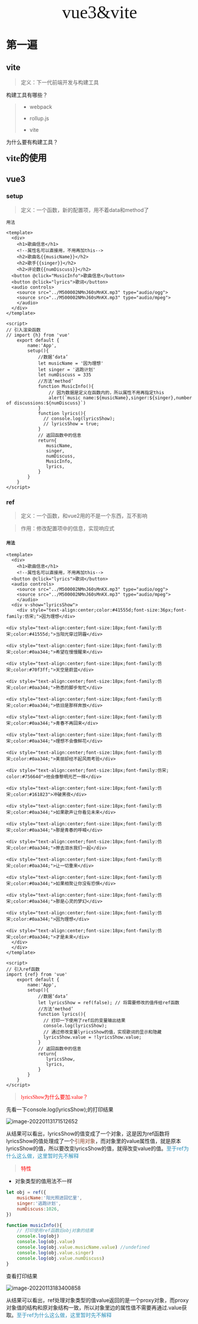 <div align='center'><font size='7'; face="宋体">vue3&vite</font></div>

# 第一遍

## vite

> 定义：下一代前端开发与构建工具

构建工具有哪些？

> - webpack
>
> - rollup.js
> - vite

为什么要有构建工具？

> 

<font face="仿宋" size='5'>**vite的使用**</font>

## vue3

### setup

> 定义：一个函数，新的配置项，用不着data和method了

`用法`

```vue
<template>
  <div>
	<h1>歌曲信息</h1>
	<!--属性名可以直接用，不用再加this-->
	<h2>歌曲名{{musicName}}</h2>
	<h2>歌手{{singer}}</h2>
	<h2>评论数{{numDiscuss}}</h2>
  <button @click="MusicInfo">歌曲信息</button>
  <button @click="lyrics">歌词</button>
  <audio controls>
  	<source src="../M500002NMnJ60sMnKX.mp3" type="audio/ogg">
  	<source src="../M500002NMnJ60sMnKX.mp3" type="audio/mpeg">
	</audio>
  </div>
</template>

<script>
// 引入渲染函数
// import {h} from 'vue'
	export default {
        name:'App',
        setup(){
            //数据‘data’
            let musicName = '因为理想'
            let singer = '逃跑计划'
            let numDiscuss = 335
            //方法‘method’
            function MusicInfo(){
                // 因为数据是定义在函数内的，所以属性不用再指定this
                alert(`music name:${musicName},singer:${singer},number of discussions:${numDiscuss}`)
            }
            function lyrics(){
              // console.log(lyricsShow);
              // lyricsShow = true;
            }
            // 返回函数中的信息
            return{
               musicName,
               singer,
               numDiscuss,
               MusicInfo,
               lyrics,
            }
        }
    }
</script>
```

### ref

> 定义：一个函数，和vue2用的不是一个东西，互不影响

> 作用：修改配置项中的信息，实现响应式

#### `用法`

```vue
<template>
  <div>
	<h1>歌曲信息</h1>
	<!--属性名可以直接用，不用再加this-->
  <button @click="lyrics">歌词</button>
  <audio controls>
  	<source src="../M500002NMnJ60sMnKX.mp3" type="audio/ogg">
  	<source src="../M500002NMnJ60sMnKX.mp3" type="audio/mpeg">
	</audio>
  <div v-show="lyricsShow">
    <div style="text-align:center;color:#41555d;font-size:36px;font-family:仿宋;">因为理想</div>

<div style="text-align:center;font-size:18px;font-family:仿宋;color:#41555d;">当阳光穿过阴霾</div>

<div style="text-align:center;font-size:18px;font-family:仿宋;color:#0aa344;">希望在慢慢醒来</div>

<div style="text-align:center;font-size:18px;font-family:仿宋;color:#70f3ff;">天空是蔚蓝</div>

<div style="text-align:center;font-size:18px;font-family:仿宋;color:#0aa344;">熟悉的脚步匆忙</div>

<div style="text-align:center;font-size:18px;font-family:仿宋;color:#0aa344;">依旧是那样奔放</div>

<div style="text-align:center;font-size:18px;font-family:仿宋;color:#0aa344;">青春不再回来</div>

<div style="text-align:center;font-size:18px;font-family:仿宋;color:#0aa344;">理想不会像鲜花</div>

<div style="text-align:center;font-size:18px;font-family:仿宋;color:#0aa344;">美丽却经不起风雨考验</div>

<div style="text-align:center;font-size:18px;font-family:仿宋; color:#75664d">他会像黎明光芒一样</div>

<div style="text-align:center;font-size:18px;font-family:仿宋;color:#161823">冲破黑夜</div>

<div style="text-align:center;font-size:18px;font-family:仿宋;color:#0aa344;">如果歌声让你看见未来</div>

<div style="text-align:center;font-size:18px;font-family:仿宋;color:#0aa344;">那是青春的呼喊</div>

<div style="text-align:center;font-size:18px;font-family:仿宋;color:#0aa344;">擦去泪水我们一起</div>

<div style="text-align:center;font-size:18px;font-family:仿宋;color:#0aa344;">让一切重来</div>

<div style="text-align:center;font-size:18px;font-family:仿宋;color:#0aa344;">如果相聚让你没有恐惧</div>

<div style="text-align:center;font-size:18px;font-family:仿宋;color:#0aa344;">那是心灵的梦幻</div>

<div style="text-align:center;font-size:18px;font-family:仿宋;color:#0aa344;">因为理想</div>

<div style="text-align:center;font-size:18px;font-family:仿宋;color:#0aa344;">才是未来</div>
  </div>
  </div>
</template>

<script>
// 引入ref函数
import {ref} from 'vue'
	export default {
        name:'App',
        setup(){
            //数据‘data’
            let lyricsShow = ref(false); // 将需要修改的值传给ref函数
            //方法‘method’
            function lyrics(){
              // 打印一下使用了ref后的变量输出结果
              console.log(lyricsShow);
              // 通过修改变量lyricsShow的值，实现歌词的显示和隐藏
              lyricsShow.value = !lyricsShow.value;
            }
            // 返回函数中的信息
            return{
               lyricsShow,
               lyrics,
            }
        }
    }
</script>
```

> <font face='宋体' color='red'>lyricsShow为什么要加.value？</font>

先看一下console.log(lyricsShow);的打印结果

![image-20220113171512652](C:\Users\25369\AppData\Roaming\Typora\typora-user-images\image-20220113171512652.png)

从结果可以看出，lyricsShow的值变成了一个对象，这是因为ref函数将lyricsShow的值处理成了一个<font color="#8c4b31">引用对象</font>，而对象里的value属性值，就是原本lyricsShow的值，所以要改变lyricsShow的值，就得改变value的值。<font color="#2f90b9">至于ref为什么这么做，这里暂时先不解释</font>

> <font face='宋体' color='red'>特性</font>

- 对象类型的值用法不一样

```js
let obj = ref({
	musicName:'阳光照进回忆里',
	singer:'逃跑计划',
	numDiscuss:1026,
})

function musicInfo(){
    // 打印使用ref函数后obj对象的结果
    console.log(obj)
    console.log(obj.value)
    console.log(obj.value.musicName.value) //undefined
    console.log(obj.value.singer)
    console.log(obj.value.numDiscuss)
}
```

查看打印结果

![image-20220113183400858](C:\Users\25369\AppData\Roaming\Typora\typora-user-images\image-20220113183400858.png)

从结果可以看出，ref处理对象类型的值value返回的是一个proxy对象，而proxy对象值的结构和原对象结构一致，所以对象里边的属性值不需要再通过.value获取。<font color="#2f90b9">至于ref为什么这么做，这里暂时先不解释</font>
